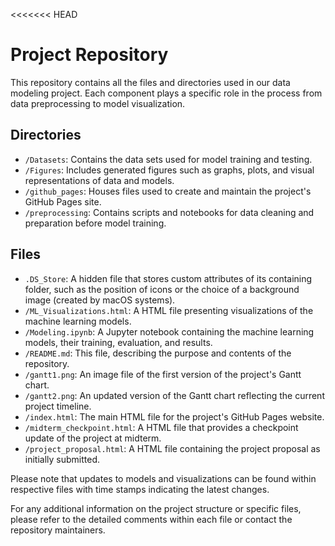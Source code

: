 <<<<<<< HEAD
# Project Repository

This repository contains all the files and directories used in our data modeling project. Each component plays a specific role in the process from data preprocessing to model visualization.

## Directories

- `/Datasets`: Contains the data sets used for model training and testing.
- `/Figures`: Includes generated figures such as graphs, plots, and visual representations of data and models.
- `/github_pages`: Houses files used to create and maintain the project's GitHub Pages site.
- `/preprocessing`: Contains scripts and notebooks for data cleaning and preparation before model training.

## Files

- `.DS_Store`: A hidden file that stores custom attributes of its containing folder, such as the position of icons or the choice of a background image (created by macOS systems).
- `/ML_Visualizations.html`: A HTML file presenting visualizations of the machine learning models.
- `/Modeling.ipynb`: A Jupyter notebook containing the machine learning models, their training, evaluation, and results.
- `/README.md`: This file, describing the purpose and contents of the repository.
- `/gantt1.png`: An image file of the first version of the project's Gantt chart.
- `/gantt2.png`: An updated version of the Gantt chart reflecting the current project timeline.
- `/index.html`: The main HTML file for the project's GitHub Pages website.
- `/midterm_checkpoint.html`: A HTML file that provides a checkpoint update of the project at midterm.
- `/project_proposal.html`: A HTML file containing the project proposal as initially submitted.

Please note that updates to models and visualizations can be found within respective files with time stamps indicating the latest changes.

For any additional information on the project structure or specific files, please refer to the detailed comments within each file or contact the repository maintainers.